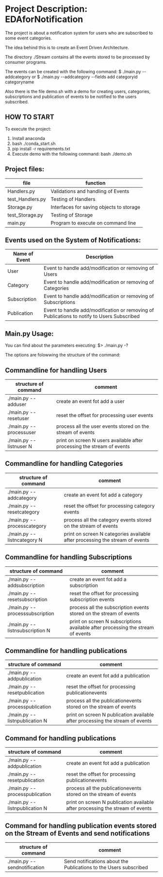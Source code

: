 # Project Description: EDAforNotification
The project is about a notification system for users who are subscribed to some event categories.

The idea behind this is to create an Event Driven Architecture.

The directory ./Stream contains all the events stored to be processed by consumer programs.

The events can be created with the following command:
$  ./main.py --addcategory 
 or
$  ./main.py --addcategory --fields add categoryid categoryname

Also there is the file demo.sh with a demo for creating users, categories, subscriptions and publication of events to be notified to the users subscribed.


## HOW TO START

To execute the project:
1) Install anaconda
2) bash ./conda_start.sh
3) pip install -r requirements.txt
4) Execute demo with the following command: bash ./demo.sh

## Project files:

|    file        |           function                      |
|----------------|-----------------------------------------|
|Handlers.py     | Validations and handling of Events      |
|test_Handlers.py| Testing of Handlers                     |
|Storage.py      | Interfaces for saving objects to storage|
|test_Storage.py | Testing of Storage                      |
|main.py         | Program to execute on command line      |

## Events used on the System of Notifications:

| Name of Event | Description                                                                                |
|---------------|--------------------------------------------------------------------------------------------|
| User          | Event to handle add/modification or removing of Users                                      |
| Category      | Event to handle add/modification or removing of Categories                                 |
| Subscription  | Event to handle add/modification or removing of Subscriptions                              |
| Publication   | Event to handle add/modification or removing of Publications to notify to Users Subscribed |



## Main.py Usage:

You can find about the parameters executing:
$> ./main.py -?

The options are folowwing the structure of the command:

## Commandline for handling Users

| structure of command       |      comment                                                            |
|----------------------------|-------------------------------------------------------------------------|
| ./main.py --adduser        | create an event fot add a user                                          |
| ./main.py --resetuser      | reset the offset for processing user events                             |
| ./main.py --processuser    | process all the user events stored on the stream of events              |
| ./main.py --listnuser  N   | print on screen N users available after processing the stream of events |

## Commandline for handling Categories

| structure of command           |      comment                                                                 |
|--------------------------------|------------------------------------------------------------------------------|
| ./main.py --addcategory        | create an event fot add a category                                           |
| ./main.py --resetcategory      | reset the offset for processing category events                              |
| ./main.py --processcategory    | process all the category events stored on the stream of events               |
| ./main.py --listncategory  N   | print on screen N categories available after processing the stream of events |


## Commandline for handling Subscriptions

| structure of command               |      comment                                                                    |
|------------------------------------|---------------------------------------------------------------------------------|
| ./main.py --addsubscription        | create an event fot add a subscription                                          |
| ./main.py --resetsubscription      | reset the offset for processing subscription events                             |
| ./main.py --processsubscription    | process all the subscription events stored on the stream of events              |
| ./main.py --listnsubscription  N   | print on screen N subscriptions available after processing the stream of events |


## Commandline for handling publications

| structure of command               |      comment                                                                    |
|------------------------------------|---------------------------------------------------------------------------------|
| ./main.py --addpublication         | create an event fot add a publication                                           |
| ./main.py --resetpublication       | reset the offset for processing publicationevents                               |
| ./main.py --processpublication     | process all the publicationevents stored on the stream of events                |
| ./main.py --listnpublication N     | print on screen N publication available after processing the stream of events   |



## Command for handling publications

| structure of command               |      comment                                                                    |
|------------------------------------|---------------------------------------------------------------------------------|
| ./main.py --addpublication         | create an event fot add a publication                                           |
| ./main.py --resetpublication       | reset the offset for processing publicationevents                               |
| ./main.py --processpublication     | process all the publicationevents stored on the stream of events                |
| ./main.py --listnpublication N     | print on screen N publication available after processing the stream of events   |


## Command for handling publication events stored on the Stream of Events and send notifications

| structure of command               |      comment                                                                    |
|------------------------------------|---------------------------------------------------------------------------------|
| ./main.py --sendnotification       | Send notifications about the Publications to the Users subscribed               |

